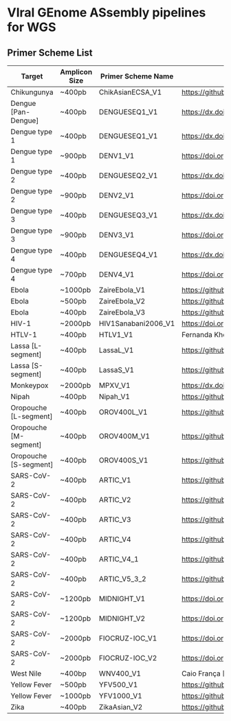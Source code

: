 # VIral GEnome ASsembly pipelines for WGS

## Primer Scheme List

| Target                | Amplicon Size | Primer Scheme Name  | Reference                                                |
| --------------------- | ------------- | ------------------- | -------------------------------------------------------- |
| Chikungunya           | ~400pb        | ChikAsianECSA_V1    | https://github.com/zibraproject/zika-pipeline            |
| Dengue [Pan-Dengue]   | ~400pb        | DENGUESEQ1_V1       | https://dx.doi.org/10.17504/protocols.io.kqdg39xxeg25/v2 |
| Dengue type 1         | ~400pb        | DENGUESEQ1_V1       | https://dx.doi.org/10.17504/protocols.io.kqdg39xxeg25/v2 |
| Dengue type 1         | ~900pb        | DENV1_V1            | https://doi.org/10.1038/s41467-021-22607-0               |
| Dengue type 2         | ~400pb        | DENGUESEQ2_V1       | https://dx.doi.org/10.17504/protocols.io.kqdg39xxeg25/v2 |
| Dengue type 2         | ~900pb        | DENV2_V1            | https://doi.org/10.1038/s41467-021-22607-0               |
| Dengue type 3         | ~400pb        | DENGUESEQ3_V1       | https://dx.doi.org/10.17504/protocols.io.kqdg39xxeg25/v2 |
| Dengue type 3         | ~900pb        | DENV3_V1            | https://doi.org/10.1038/s41467-021-22607-0               |
| Dengue type 4         | ~400pb        | DENGUESEQ4_V1       | https://dx.doi.org/10.17504/protocols.io.kqdg39xxeg25/v2 |
| Dengue type 4         | ~700pb        | DENV4_V1            | https://doi.org/10.1038/s41467-021-22607-0               |
| Ebola                 | ~1000pb       | ZaireEbola_V1       | https://github.com/artic-network/artic-ncov2019          |
| Ebola                 | ~500pb        | ZaireEbola_V2       | https://github.com/artic-network/artic-ncov2019          |
| Ebola                 | ~400pb        | ZaireEbola_V3       | https://github.com/artic-network/artic-ncov2019          |
| HIV-1                 | ~2000pb       | HIV1Sanabani2006_V1 | https://doi.org/10.1089/aid.2006.22.171                  |
| HTLV-1                | ~400pb        | HTLV1_V1            | Fernanda Khouri [UFBA-IMS, Brazil]                       |
| Lassa [L-segment]     | ~400pb        | LassaL_V1           | https://github.com/zibraproject/zika-pipeline            |
| Lassa [S-segment]     | ~400pb        | LassaS_V1           | https://github.com/zibraproject/zika-pipeline            |
| Monkeypox             | ~2000pb       | MPXV_V1             | https://dx.doi.org/10.17504/protocols.io.5qpvob1nbl4o/v2 |
| Nipah                 | ~400pb        | Nipah_V1            | https://github.com/artic-network/artic-ncov2019          |
| Oropouche [L-segment] | ~400pb        | OROV400L_V1         | https://github.com/zibraproject/zika-pipeline            |
| Oropouche [M-segment] | ~400pb        | OROV400M_V1         | https://github.com/zibraproject/zika-pipeline            |
| Oropouche [S-segment] | ~400pb        | OROV400S_V1         | https://github.com/zibraproject/zika-pipeline            |
| SARS-CoV-2            | ~400pb        | ARTIC_V1            | https://github.com/artic-network/artic-ncov2019          |
| SARS-CoV-2            | ~400pb        | ARTIC_V2            | https://github.com/artic-network/artic-ncov2019          |
| SARS-CoV-2            | ~400pb        | ARTIC_V3            | https://github.com/artic-network/artic-ncov2019          |
| SARS-CoV-2            | ~400pb        | ARTIC_V4            | https://github.com/artic-network/artic-ncov2019          |
| SARS-CoV-2            | ~400pb        | ARTIC_V4_1          | https://github.com/artic-network/artic-ncov2019          |
| SARS-CoV-2            | ~400pb        | ARTIC_V5_3_2        | https://github.com/quick-lab/SARS-CoV-2                  |
| SARS-CoV-2            | ~1200pb       | MIDNIGHT_V1         | https://doi.org/10.1093/biomethods/bpaa014               |
| SARS-CoV-2            | ~1200pb       | MIDNIGHT_V2         | https://doi.org/10.1093/biomethods/bpaa014               |
| SARS-CoV-2            | ~2000pb       | FIOCRUZ-IOC_V1      | https://doi.org/10.1101/2020.04.30.069039                |
| SARS-CoV-2            | ~2000pb       | FIOCRUZ-IOC_V2      | https://doi.org/10.1101/2020.04.30.069039                |
| West Nile             | ~400bp        | WNV400_V1           | Caio França [Southern Nazarene University, USA]          |
| Yellow Fever          | ~500pb        | YFV500_V1           | https://github.com/zibraproject/zika-pipeline            |
| Yellow Fever          | ~1000pb       | YFV1000_V1          | https://github.com/zibraproject/zika-pipeline            |
| Zika                  | ~400pb        | ZikaAsian_V2        | https://github.com/zibraproject/zika-pipeline            |
